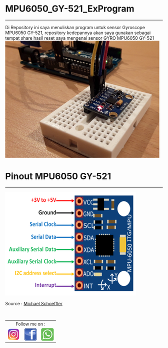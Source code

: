 # MPU6050_GY-521_ExProgram
<hr border="4px" color="black">
Di Repository ini saya menuliskan program untuk sensor Gyroscope 
MPU6050 GY-521, repository kedepannya akan saya gunakan sebagai 
tempat share hasil reset saya mengenai sensor GYRO MPU6050 GY-521

<img src="img/mpu-6050.jpg" alt="MPU6050" width="493px" height="373px">
<br>

# Pinout MPU6050 GY-521
<hr border="4px">
<img src="img/MPU6050-Pinout.png" alt="pinout of MPU6050" width="418px" height="329px">
<br>

  Source : <a href="http://www.mschoeffler.de"> Michael Schoeffler </a>

  <br>
  <table border="0" color="Black">
      <tr>
        <td colspan="3" align="center">Follow me on :</td>
      </tr>
      <tr>
        <td><a href="https://www.instagram.com/m16yusuf" target="_blank" rel="nofollow" title="m16yusuf"><img src="img/Instagram_logos_.png" width="40px"height="40px" alt="logo Instagram"></a></td>
      <td><a href="https://web.facebook.com/profile.php?id=100012201159448" target="_blank" rel="nofollow" title="Muhammad Yusuf"><img src="img/Facebook_logos_.png" width="40px"height="40px" alt="logo facebook"></a>
      </td>
      <td><a href="https://api.whatsapp.com/send?phone=6282240563847&text=Halo%20Admin" 
      target="_blank" rel="nofollow" title="082240563847">
      <img src="img/Whatsapp_logos_.png"width="40px" height="40px"alt="logo whatsapp"></a>
      </tr>
  </table>
